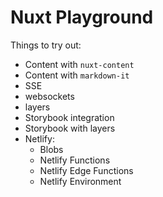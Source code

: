 # Nuxt Playground

Things to try out:

- Content with `nuxt-content`
- Content with `markdown-it`
- SSE 
- websockets
- layers
- Storybook integration
- Storybook with layers
- Netlify: 
  - Blobs
  - Netlify Functions
  - Netlify Edge Functions
  - Netlify Environment